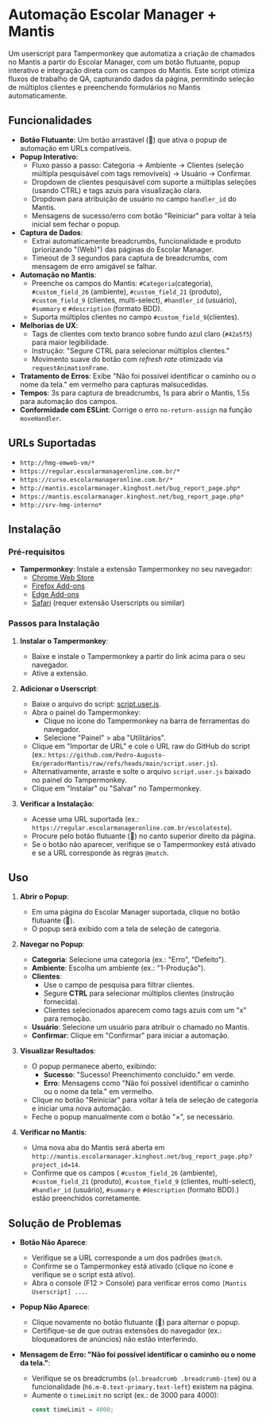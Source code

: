 # Automação Escolar Manager + Mantis

Um userscript para Tampermonkey que automatiza a criação de chamados no Mantis a partir do Escolar Manager, com um botão flutuante, popup interativo e integração direta com os campos do Mantis. Este script otimiza fluxos de trabalho de QA, capturando dados da página, permitindo seleção de múltiplos clientes e preenchendo formulários no Mantis automaticamente.

## Funcionalidades

- **Botão Flutuante**: Um botão arrastável (🦉) que ativa o popup de automação em URLs compatíveis.
- **Popup Interativo**:
  - Fluxo passo a passo: Categoria → Ambiente → Clientes (seleção múltipla pesquisável com tags removíveis) → Usuário → Confirmar.
  - Dropdown de clientes pesquisável com suporte a múltiplas seleções (usando CTRL) e tags azuis para visualização clara.
  - Dropdown para atribuição de usuário no campo `handler_id` do Mantis.
  - Mensagens de sucesso/erro com botão "Reiniciar" para voltar à tela inicial sem fechar o popup.
- **Captura de Dados**:
  - Extrai automaticamente breadcrumbs, funcionalidade e produto (priorizando "(Web)") das páginas do Escolar Manager.
  - Timeout de 3 segundos para captura de breadcrumbs, com mensagem de erro amigável se falhar.
- **Automação no Mantis**:
  - Preenche os campos do Mantis: `#Categoria`(categoria), `#custom_field_26` (ambiente), `#custom_field_21` (produto), `#custom_field_9` (clientes, multi-select), `#handler_id` (usuário), `#summary` e `#description` (formato BDD).
  - Suporta múltiplos clientes no campo `#custom_field_9`(clientes).
- **Melhorias de UX**:
  - Tags de clientes com texto branco sobre fundo azul claro (`#42a5f5`) para maior legibilidade.
  - Instrução: "Segure CTRL para selecionar múltiplos clientes."
  - Movimento suave do botão com *refresh rate* otimizado via `requestAnimationFrame`.
- **Tratamento de Erros**: Exibe "Não foi possível identificar o caminho ou o nome da tela." em vermelho para capturas malsucedidas.
- **Tempos**: 3s para captura de breadcrumbs, 1s para abrir o Mantis, 1.5s para automação dos campos.
- **Conformidade com ESLint**: Corrige o erro `no-return-assign` na função `moveHandler`.

## URLs Suportadas
- `http://hmg-emweb-vm/*`
- `https://regular.escolarmanageronline.com.br/*`
- `https://curso.escolarmanageronline.com.br/*`
- `http://mantis.escolarmanager.kinghost.net/bug_report_page.php*`
- `https://mantis.escolarmanager.kinghost.net/bug_report_page.php*`
- `http://srv-hmg-interno*`

## Instalação

### Pré-requisitos
- **Tampermonkey**: Instale a extensão Tampermonkey no seu navegador:
  - [Chrome Web Store](https://chrome.google.com/webstore/detail/tampermonkey/dhdgffkkebhmkfjojejmpbldmpobfkfo)
  - [Firefox Add-ons](https://addons.mozilla.org/pt-BR/firefox/addon/tampermonkey/)
  - [Edge Add-ons](https://microsoftedge.microsoft.com/addons/detail/tampermonkey/iikmkjmpaadaobahmlepeloendndfphd)
  - [Safari](https://tampermonkey.net/?browser=safari) (requer extensão Userscripts ou similar)

### Passos para Instalação
1. **Instalar o Tampermonkey**:
   - Baixe e instale o Tampermonkey a partir do link acima para o seu navegador.
   - Ative a extensão.

2. **Adicionar o Userscript**:
   - Baixe o arquivo do script: [script.user.js](https://github.com/Pedro-Augusto-Em/geradorMantis/raw/refs/heads/main/script.user.js).
   - Abra o painel do Tampermonkey:
     - Clique no ícone do Tampermonkey na barra de ferramentas do navegador.
     - Selecione "Painel" > aba "Utilitários".
   - Clique em "Importar de URL" e cole o URL raw do GitHub do script (ex.: `https://github.com/Pedro-Augusto-Em/geradorMantis/raw/refs/heads/main/script.user.js`).
   - Alternativamente, arraste e solte o arquivo `script.user.js` baixado no painel do Tampermonkey.
   - Clique em "Instalar" ou "Salvar" no Tampermonkey.

3. **Verificar a Instalação**:
   - Acesse uma URL suportada (ex.: `https://regular.escolarmanageronline.com.br/escolateste`).
   - Procure pelo botão flutuante (🦉) no canto superior direito da página.
   - Se o botão não aparecer, verifique se o Tampermonkey está ativado e se a URL corresponde às regras `@match`.

## Uso

1. **Abrir o Popup**:
   - Em uma página do Escolar Manager suportada, clique no botão flutuante (🦉).
   - O popup será exibido com a tela de seleção de categoria.

2. **Navegar no Popup**:
   - **Categoria**: Selecione uma categoria (ex.: "Erro", "Defeito").
   - **Ambiente**: Escolha um ambiente (ex.: "1-Produção").
   - **Clientes**:
     - Use o campo de pesquisa para filtrar clientes.
     - Segure **CTRL** para selecionar múltiplos clientes (instrução fornecida).
     - Clientes selecionados aparecem como tags azuis com um "x" para remoção.
   - **Usuário**: Selecione um usuário para atribuir o chamado no Mantis.
   - **Confirmar**: Clique em "Confirmar" para iniciar a automação.

3. **Visualizar Resultados**:
   - O popup permanece aberto, exibindo:
     - **Sucesso**: "Sucesso! Preenchimento concluído." em verde.
     - **Erro**: Mensagens como "Não foi possível identificar o caminho ou o nome da tela." em vermelho.
   - Clique no botão "Reiniciar" para voltar à tela de seleção de categoria e iniciar uma nova automação.
   - Feche o popup manualmente com o botão "×", se necessário.

4. **Verificar no Mantis**:
   - Uma nova aba do Mantis será aberta em `http://mantis.escolarmanager.kinghost.net/bug_report_page.php?project_id=14`.
   - Confirme que os campos ( `#custom_field_26` (ambiente), `#custom_field_21` (produto), `#custom_field_9` (clientes, multi-select), `#handler_id` (usuário), `#summary` e `#description` (formato BDD).) estão preenchidos corretamente.

## Solução de Problemas

- **Botão Não Aparece**:
  - Verifique se a URL corresponde a um dos padrões `@match`.
  - Confirme se o Tampermonkey está ativado (clique no ícone e verifique se o script está ativo).
  - Abra o console (F12 > Console) para verificar erros como `[Mantis Userscript] ...`.

- **Popup Não Aparece**:
  - Clique novamente no botão flutuante (🦉) para alternar o popup.
  - Certifique-se de que outras extensões do navegador (ex.: bloqueadores de anúncios) não estão interferindo.

- **Mensagem de Erro: "Não foi possível identificar o caminho ou o nome da tela."**:
  - Verifique se os breadcrumbs (`ol.breadcrumb .breadcrumb-item`) ou a funcionalidade (`h6.m-0.text-primary.text-left`) existem na página.
  - Aumente o `timeLimit` no script (ex.: de 3000 para 4000):
    ```javascript
    const timeLimit = 4000;
